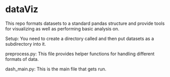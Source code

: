 # dataViz
This repo formats datasets to a standard pandas structure and provide tools for visualizing as well as performing basic analysis on.

Setup: You need to create a directory called <Data> and then put datasets as a subdirectory into it.

preprocess.py: This file provides helper functions for handling different formats of data.

dash_main.py: This is the main file that gets run.


